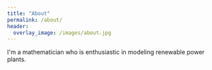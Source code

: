 ```yaml
---
title: "About"
permalink: /about/
header:
  overlay_image: /images/about.jpg
---
```


I'm a mathematician who is enthusiastic in modeling renewable power plants.
